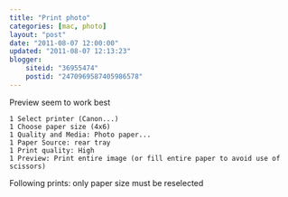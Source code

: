 ```yaml
---
title: "Print photo"
categories: [mac, photo]
layout: "post"
date: "2011-08-07 12:00:00"
updated: "2011-08-07 12:13:23"
blogger:
    siteid: "36955474"
    postid: "2470969587405986578"
---
```


Preview seem to work best

	1 Select printer (Canon...)
	1 Choose paper size (4x6)
	1 Quality and Media: Photo paper...
	1 Paper Source: rear tray
	1 Print quality: High
	1 Preview: Print entire image (or fill entire paper to avoid use of scissors)

Following prints: only paper size must be reselected
